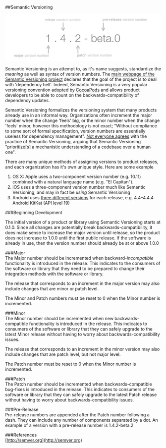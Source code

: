 ##Semantic Versioning  

![semantic-versioning](images/semantic-versioning.png)  

Semantic Versioning is an attempt to, as it's name suggests, standardize the *meaning* as well as syntax of version numbers. The [main webpage of the Semantic Versioning project](http://semver.org) declares that the goal of the project is to deal with 'dependency hell'. Indeed, Semantic Versioning is a very popular versioning convention adopted by [CocoaPods](https://github.com/mattbocosoft/presentation-cocoapods) and allows product developers to be able to count on the backwards-compatibility of dependency updates.  

Semantic Versioning formalizes the versioning system that many products already use in an informal way. Organizations often increment the major number when the change 'feels' big, or the minor number when the change 'feels' minor, however this methodology is not exact; "Without compliance to some sort of formal specification, version numbers are essentially useless for dependency management". [Not everyone agrees](https://gist.github.com/jashkenas/cbd2b088e20279ae2c8e) with the practice of Semantic Versioning, arguing that Semantic Versioning "prioritize[s] a mechanistic understanding of a codebase over a human one".  

There are many unique methods of assigning versions to product releases, and each organization has it's own unique style. Here are some example  
1. OS X: Apple uses a two-component version number (e.g. 10.11) combined with a natural language name (e.g. "El Capitan").  
2. iOS uses a three-component version number much like Semantic Versioning, and may in fact be *using* Semantic Versioning    
3. Android uses [three different versions](https://en.wikipedia.org/wiki/Android_version_history) for each release, e.g. 4.4–4.4.4 Android KitKat (API level 19)  

###Beginning Development  

The initial version of a product or library using Semantic Versioning starts at 0.1.0. Since all changes are potentially break backwards-compatibility, it does make sense to increase the major version until release, so the product does not increase to 1.0.0 until the first public release. If the software is already in use, then the version number should already be at or above 1.0.0  

###Major  
The Major number should be incremented when backward-*incompatible* functionality is introduced in the release. This indicates to the consumers of the software or library that they need to be prepared to change their integration methods with the software or library.  

The release that corresponds to an increment in the major version may also include changes that are minor or patch level.  

The Minor and Patch numbers must be reset to 0 when the Minor number is incremented.  

###Minor  
The Minor number should be incremented when new backwards-compatible functionality is introduced in the release. This indicates to consumers of the software or library that they can safely upgrade to the latest Minor release without having to worry about backwards-compatibility issues.  

The release that corresponds to an increment in the minor version may also include changes that are patch level, but not major level.  

The Patch number must be reset to 0 when the Minor number is incremented.  

###Patch  
The Patch number should be incremented when backwards-compatible bug-fixes is introduced in the release. This indicates to consumers of the software or library that they can safely upgrade to the latest Patch release without having to worry about backwards-compatibility issues.  

###Pre-Release  
Pre-release numbers are appended after the Patch number following a dash. They can include any number of components separated by a dot. An example of a version with a pre-release number is 1.4.2-beta.2  

###References  
[http://semver.org](http://semver.org)  
